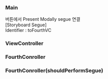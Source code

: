 ### Main
버튼에서 Present Modally segue 연결  
[Storyboard Segue]  
Identifier : toFourthVC  
### ViewController

### FourthConroller

### FourthConroller(shouldPerformSegue)
